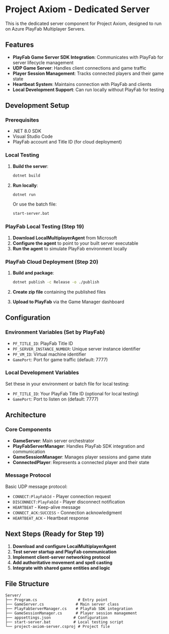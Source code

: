 # Project Axiom - Dedicated Server

This is the dedicated server component for Project Axiom, designed to run on Azure PlayFab Multiplayer Servers.

## Features

- **PlayFab Game Server SDK Integration**: Communicates with PlayFab for server lifecycle management
- **UDP Game Server**: Handles client connections and game traffic
- **Player Session Management**: Tracks connected players and their game state
- **Heartbeat System**: Maintains connection with PlayFab and clients
- **Local Development Support**: Can run locally without PlayFab for testing

## Development Setup

### Prerequisites
- .NET 8.0 SDK
- Visual Studio Code
- PlayFab account and Title ID (for cloud deployment)

### Local Testing

1. **Build the server**:
   ```bash
   dotnet build
   ```

2. **Run locally**:
   ```bash
   dotnet run
   ```
   
   Or use the batch file:
   ```bash
   start-server.bat
   ```

### PlayFab Local Testing (Step 19)

1. **Download LocalMultiplayerAgent** from Microsoft
2. **Configure the agent** to point to your built server executable
3. **Run the agent** to simulate PlayFab environment locally

### PlayFab Cloud Deployment (Step 20)

1. **Build and package**:
   ```bash
   dotnet publish -c Release -o ./publish
   ```

2. **Create zip file** containing the published files

3. **Upload to PlayFab** via the Game Manager dashboard

## Configuration

### Environment Variables (Set by PlayFab)
- `PF_TITLE_ID`: PlayFab Title ID
- `PF_SERVER_INSTANCE_NUMBER`: Unique server instance identifier  
- `PF_VM_ID`: Virtual machine identifier
- `GamePort`: Port for game traffic (default: 7777)

### Local Development Variables
Set these in your environment or batch file for local testing:
- `PF_TITLE_ID`: Your PlayFab Title ID (optional for local testing)
- `GamePort`: Port to listen on (default: 7777)

## Architecture

### Core Components

- **GameServer**: Main server orchestrator
- **PlayFabServerManager**: Handles PlayFab SDK integration and communication
- **GameSessionManager**: Manages player sessions and game state
- **ConnectedPlayer**: Represents a connected player and their state

### Message Protocol

Basic UDP message protocol:
- `CONNECT:PlayFabId` - Player connection request
- `DISCONNECT:PlayFabId` - Player disconnect notification  
- `HEARTBEAT` - Keep-alive message
- `CONNECT_ACK:SUCCESS` - Connection acknowledgment
- `HEARTBEAT_ACK` - Heartbeat response

## Next Steps (Ready for Step 19)

1. **Download and configure LocalMultiplayerAgent**
2. **Test server startup and PlayFab communication**
3. **Implement client-server networking protocol**
4. **Add authoritative movement and spell casting**
5. **Integrate with shared game entities and logic**

## File Structure

```
Server/
├── Program.cs                  # Entry point
├── GameServer.cs              # Main server class
├── PlayFabServerManager.cs    # PlayFab SDK integration
├── GameSessionManager.cs      # Player session management
├── appsettings.json          # Configuration
├── start-server.bat          # Local testing script
└── project-axiom-server.csproj # Project file
```
